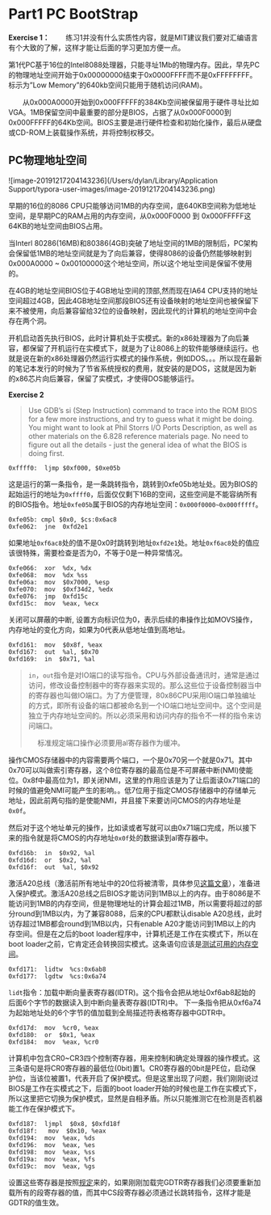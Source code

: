 # Part1 PC BootStrap

**Exercise 1：**
　　练习1并没有什么实质性内容，就是MIT建议我们要对汇编语言有个大致的了解，这样才能让后面的学习更加方便一点。

第1代PC基于16位的Intel8088处理器，只能寻址1Mb的物理内存。因此，早先PC的物理地址空间开始于0x00000000结束于0x0000FFFF而不是0xFFFFFFFF。标示为”Low Memory”的640kb空间只能用于随机访问(RAM)。

　　从0x000A0000开始到0x000FFFFF的384Kb空间被保留用于硬件寻址比如VGA。1MB保留空间中最重要的部分是BIOS，占据了从0x000F0000到0x000FFFFF的64Kb空间。BIOS主要是进行硬件检查和初始化操作，最后从硬盘或CD-ROM上装载操作系统，并将控制权移交。



## PC物理地址空间

![image-20191217204143236](/Users/dylan/Library/Application Support/typora-user-images/image-20191217204143236.png)

早期的16位的8086 CPU只能够访问1MB的内存空间，底640KB空间称为低地址空间，是早期PC的RAM占用的内存空间，从0x000F0000 到 0x000FFFFF这64KB的地址空间由BIOS占用。

当Interl 80286(16MB)和80386(4GB)突破了地址空间的1MB的限制后，PC架构会保留低1MB的地址空间就是为了向后兼容，使得8086的设备仍然能够映射到0x000A0000 ~ 0x00100000这个地址空间，所以这个地址空间是保留不使用的。

在4GB的地址空间BIOS位于4GB地址空间的顶部,然而现在IA64 CPU支持的地址空间超过4GB，因此4GB地址空间那段BIOS还有设备映射的地址空间也被保留下来不被使用，向后兼容留给32位的设备映射，因此现代的计算机的地址空间中会存在两个洞。

开机启动首先执行BIOS，此时计算机处于实模式。新的x86处理器为了向后兼容，都保留了开机运行在实模式下，就是为了让8086上的软件能够继续运行。也就是说在新的x86处理器仍然运行实模式的操作系统，例如DOS。。。所以现在最新的笔记本发行的时候为了节省系统授权的费用，就安装的是DOS，这就是因为新的x86芯片向后兼容，保留了实模式，才使得DOS能够运行。

**Exercise 2**

>Use GDB’s si (Step Instruction) command to trace into the ROM BIOS for a few more instructions, and try to guess what it might be doing. You might want to look at Phil Storrs I/O Ports Description, as well as other materials on the 6.828 reference materials page. No need to figure out all the details - just the general idea of what the BIOS is doing first.



```
0xffff0:  ljmp $0xf000, $0xe05b
```

这是运行的第一条指令，是一条跳转指令，跳转到0xfe05b地址处。因为BIOS的起始运行的地址为`0xffff0`，后面仅仅剩下16B的空间，这些空间是不能容纳所有的BIOS指令。地址`0xfe05b`属于BIOS的内存地址空间：`0x000f0000~0x000fffff`。

```
0xfe05b: cmpl $0x0, $cs:0x6ac8
0xfe062:  jne  0xfd2e1
```



如果地址`0xf6ac8`处的值不是0x0时跳转到地址`0xfd2e1`处。地址`0xf6ac8`处的值应该很特殊，需要检查是否为0，不等于0是一种异常情况。

```
0xfe066:  xor  %dx, %dx
0xfe068:  mov  %dx %ss
0xfe06a:  mov  $0x7000, %esp
0xfe070:  mov  $0xf34d2, %edx
0xfe076:  jmp  0xfd15c
0xfd15c:  mov  %eax, %ecx
```

关闭可以屏蔽的中断, 设置方向标识位为0，表示后续的串操作比如MOVS操作，内存地址的变化方向，如果为0代表从低地址值到高地址。

```
0xfd161:  mov  $0x8f, %eax
0xfd167:  out  %al, $0x70
0xfd169:  in  $0x71, %al
```

> `in`，`out`指令是对IO端口的读写指令。CPU与外部设备通讯时，通常是通过访问，修改设备控制器中的寄存器来实现的。那么这些位于设备控制器当中的寄存器也叫做IO端口。为了方便管理，80x86CPU采用IO端口单独编址的方式，即所有设备的端口都被命名到一个IO端口地址空间中。这个空间是独立于内存地址空间的。所以必须采用和访问内存的指令不一样的指令来访问端口。
>
> 　 标准规定端口操作必须要用al寄存器作为缓冲。

操作CMOS存储器中的内容需要两个端口，一个是0x70另一个就是0x71。其中0x70可以叫做索引寄存器，这个8位寄存器的最高位是不可屏蔽中断(NMI)使能位。0x8f中最高位为1，即关闭NMI，这里的作用应该是为了让后面读0x71端口的时候的值避免NMI可能产生的影响。。低7位用于指定CMOS存储器中的存储单元地址，因此前两句指的是使能NMI，并且接下来要访问CMOS的内存地址是`0x0f`。

然后对于这个地址单元的操作，比如读或者写就可以由0x71端口完成，所以接下来的指令就是将CMOS的内存地址`0x0f`处的数据读到al寄存器中。

```
0xfd16b:  in  $0x92, %al
0xfd16d:  or  $0x2, %al
0xfd16f:  out  %al, $0x92
```



激活A20总线（激活前所有地址中的20位将被清零，具体参见[这篇文章](http://www.win.tue.nl/~aeb/linux/kbd/A20.html)），准备进入保护模式。激活A20总线之后BIOS才能访问到1MB以上的内存。由于8086是不能访问到1MB的内存空间，但是物理地址的计算会超过1MB，所以需要将超过的部分round到1MB以内，为了兼容8088，后来的CPU都默认disable A20总线，此时访存超过1MB都会round到1MB以内，只有enable A20才能访问到1MB以上的内存空间。但是在之后的boot loader程序中，计算机还是工作在实模式下，所以在boot loader之前，它肯定还会转换回实模式。这条语句应该是[测试可用的内存空间](http://kernelx.weebly.com/a20-address-line.html)。

```
0xfd171:  lidtw  %cs:0x6ab8
0xfd177:  lgdtw  %cs:0x6a74
```



`lidt`指令：加载中断向量表寄存器(IDTR)。这个指令会把从地址0xf6ab8起始的后面6个字节的数据读入到中断向量表寄存器(IDTR)中。
下一条指令把从0xf6a74为起始地址处的6个字节的值加载到全局描述符表格寄存器中GDTR中。

```
0xfd17d:  mov  %cr0, %eax
0xfd180:  or  $0x1, %eax
0xfd184:  mov  %eax, %cr0
```



计算机中包含CR0~CR3四个控制寄存器，用来控制和确定处理器的操作模式。这三条语句是将CR0寄存器的最低位(0bit)置1。CR0寄存器的0bit是PE位，启动保护位，当该位被置1，代表开启了保护模式。但是这里出现了问题，我们刚刚说过BIOS是工作在实模式之下，后面的boot loader开始的时候也是工作在实模式下，所以这里把它切换为保护模式，显然是自相矛盾。所以只能推测它在检测是否机器能工作在保护模式下。

```
0xfd187:  ljmpl  $0x8, $0xfd18f
0xfd18f:   mov  $0x10, %eax
0xfd194:  mov  %eax, %ds
0xfd196:  mov  %eax, %es
0xfd198:  mov  %eax, %ss
0xfd19a:  mov  %eax, %fs
0xfd19c:  mov  %eax, %gs
```



设置这些寄存器是按照[规定](https://en.wikibooks.org/wiki/X86_Assembly/Global_Descriptor_Table)来的，如果刚刚加载完GDTR寄存器我们必须要重新加载所有的段寄存器的值，而其中CS段寄存器必须通过长跳转指令，这样才能是GDTR的值生效。